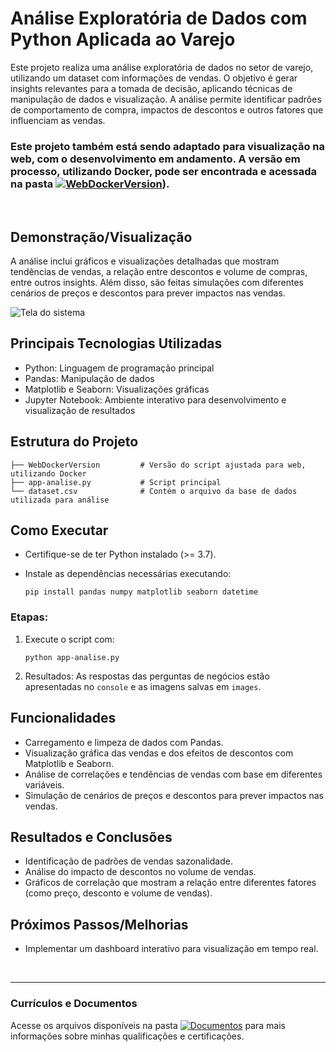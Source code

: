# Análise Exploratória de Dados com Python Aplicada ao Varejo
Este projeto realiza uma análise exploratória de dados no setor de varejo, utilizando um dataset com informações de vendas. O objetivo é gerar insights relevantes para a tomada de decisão, aplicando técnicas de manipulação de dados e visualização. A análise permite identificar padrões de comportamento de compra, impactos de descontos e outros fatores que influenciam as vendas.

### Este projeto também está sendo adaptado para visualização na web, com o desenvolvimento em andamento. A versão em processo, utilizando Docker, pode ser encontrada e acessada na pasta [![WebDockerVersion](https://img.shields.io/badge/WebDockerVersion-%F0%9F%93%83-blue?style=flat-square)](https://github.com/vitoriapguimaraes/portifolio-python-dataScience/tree/main/3.%20Explorar%20Dados%20Varejo/WebDockerVersion)).

<br>

## Demonstração/Visualização
A análise inclui gráficos e visualizações detalhadas que mostram tendências de vendas, a relação entre descontos e volume de compras, entre outros insights. Além disso, são feitas simulações com diferentes cenários de preços e descontos para prever impactos nas vendas.

![Tela do sistema](https://github.com/vitoriapguimaraes/portifolio-python-dataScience/blob/main/3.%20Explorar%20Dados%20Varejo/AnaliseExploratoria-Demonstacao.gif)

## Principais Tecnologias Utilizadas
- Python: Linguagem de programação principal
- Pandas: Manipulação de dados
- Matplotlib e Seaborn: Visualizações gráficas
- Jupyter Notebook: Ambiente interativo para desenvolvimento e visualização de resultados

## Estrutura do Projeto
```
├── WebDockerVersion         # Versão do script ajustada para web, utilizando Docker
├── app-analise.py           # Script principal
└── dataset.csv              # Contém o arquivo da base de dados utilizada para análise
```

## Como Executar
- Certifique-se de ter Python instalado (>= 3.7).
- Instale as dependências necessárias executando:

      pip install pandas numpy matplotlib seaborn datetime

### Etapas:
1. Execute o script com:
      ```
      python app-analise.py
      ```

2. Resultados: As respostas das perguntas de negócios estão apresentadas no <code>console</code> e as imagens salvas em <code>images</code>.

## Funcionalidades
- Carregamento e limpeza de dados com Pandas.
- Visualização gráfica das vendas e dos efeitos de descontos com Matplotlib e Seaborn.
- Análise de correlações e tendências de vendas com base em diferentes variáveis.
- Simulação de cenários de preços e descontos para prever impactos nas vendas.

## Resultados e Conclusões
- Identificação de padrões de vendas sazonalidade.
- Análise do impacto de descontos no volume de vendas.
- Gráficos de correlação que mostram a relação entre diferentes fatores (como preço, desconto e volume de vendas).

## Próximos Passos/Melhorias
- Implementar um dashboard interativo para visualização em tempo real.

<br>
<hr> 

### Currículos e Documentos
Acesse os arquivos disponíveis na pasta 
[![Documentos](https://img.shields.io/badge/DOCUMENTOS-%F0%9F%93%83-blue?style=flat-square)](https://github.com/vitoriapguimaraes/vitoriapguimaraes/tree/main/DOCUMENTOS) para mais informações sobre minhas qualificações e certificações.
